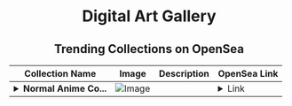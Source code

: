 <div align="center">

# Digital Art Gallery

## Trending Collections on OpenSea

| Collection Name                       | Image                                                                                     | Description                       | OpenSea Link                                                                                          |
|---------------------------------------|-------------------------------------------------------------------------------------------|-----------------------------------|--------------------------------------------------------------------------------------------------------|
| **<details><summary>Normal Anime Co...</summary>Normal Anime Collection</details>** | ![Image](https://i.seadn.io/s/raw/files/c26440cc57735c0bab01ed2846a4c517.jpg?w=500&auto=format?w=200&auto=format) |  | <details><summary>Link</summary>[Normal Anime Collection](https://opensea.io/collection/normal-anime-collection)</details> |

</div>